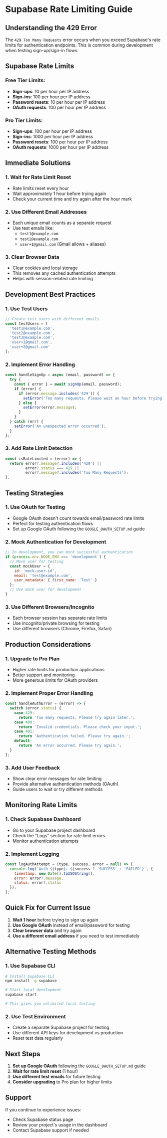 # Supabase Rate Limiting Guide

## Understanding the 429 Error

The `429 Too Many Requests` error occurs when you exceed Supabase's rate limits for authentication endpoints. This is common during development when testing sign-up/sign-in flows.

## Supabase Rate Limits

### Free Tier Limits:
- **Sign-ups**: 10 per hour per IP address
- **Sign-ins**: 100 per hour per IP address
- **Password resets**: 10 per hour per IP address
- **OAuth requests**: 100 per hour per IP address

### Pro Tier Limits:
- **Sign-ups**: 100 per hour per IP address
- **Sign-ins**: 1000 per hour per IP address
- **Password resets**: 100 per hour per IP address
- **OAuth requests**: 1000 per hour per IP address

## Immediate Solutions

### 1. Wait for Rate Limit Reset
- Rate limits reset every hour
- Wait approximately 1 hour before trying again
- Check your current time and try again after the hour mark

### 2. Use Different Email Addresses
- Each unique email counts as a separate request
- Use test emails like:
  - `test1@example.com`
  - `test2@example.com`
  - `user+1@gmail.com` (Gmail allows + aliases)

### 3. Clear Browser Data
- Clear cookies and local storage
- This removes any cached authentication attempts
- Helps with session-related rate limiting

## Development Best Practices

### 1. Use Test Users
```javascript
// Create test users with different emails
const testUsers = [
  'test1@example.com',
  'test2@example.com',
  'test3@example.com',
  'user+1@gmail.com',
  'user+2@gmail.com'
];
```

### 2. Implement Error Handling
```javascript
const handleSignUp = async (email, password) => {
  try {
    const { error } = await signUp(email, password);
    if (error) {
      if (error.message.includes('429')) {
        setError('Too many requests. Please wait an hour before trying again.');
      } else {
        setError(error.message);
      }
    }
  } catch (err) {
    setError('An unexpected error occurred');
  }
};
```

### 3. Add Rate Limit Detection
```javascript
const isRateLimited = (error) => {
  return error?.message?.includes('429') || 
         error?.status === 429 ||
         error?.message?.includes('Too Many Requests');
};
```

## Testing Strategies

### 1. Use OAuth for Testing
- Google OAuth doesn't count towards email/password rate limits
- Perfect for testing authentication flows
- Set up Google OAuth following the `GOOGLE_OAUTH_SETUP.md` guide

### 2. Mock Authentication for Development
```javascript
// In development, you can mock successful authentication
if (process.env.NODE_ENV === 'development') {
  // Mock user for testing
  const mockUser = {
    id: 'mock-user-id',
    email: 'test@example.com',
    user_metadata: { first_name: 'Test' }
  };
  // Use mock user for development
}
```

### 3. Use Different Browsers/Incognito
- Each browser session has separate rate limits
- Use incognito/private browsing for testing
- Use different browsers (Chrome, Firefox, Safari)

## Production Considerations

### 1. Upgrade to Pro Plan
- Higher rate limits for production applications
- Better support and monitoring
- More generous limits for OAuth providers

### 2. Implement Proper Error Handling
```javascript
const handleAuthError = (error) => {
  switch (error.status) {
    case 429:
      return 'Too many requests. Please try again later.';
    case 400:
      return 'Invalid credentials. Please check your input.';
    case 401:
      return 'Authentication failed. Please try again.';
    default:
      return 'An error occurred. Please try again.';
  }
};
```

### 3. Add User Feedback
- Show clear error messages for rate limiting
- Provide alternative authentication methods (OAuth)
- Guide users to wait or try different methods

## Monitoring Rate Limits

### 1. Check Supabase Dashboard
- Go to your Supabase project dashboard
- Check the "Logs" section for rate limit errors
- Monitor authentication attempts

### 2. Implement Logging
```javascript
const logAuthAttempt = (type, success, error = null) => {
  console.log(`Auth ${type}: ${success ? 'SUCCESS' : 'FAILED'}`, {
    timestamp: new Date().toISOString(),
    error: error?.message,
    status: error?.status
  });
};
```

## Quick Fix for Current Issue

1. **Wait 1 hour** before trying to sign up again
2. **Use Google OAuth** instead of email/password for testing
3. **Clear browser data** and try again
4. **Use a different email address** if you need to test immediately

## Alternative Testing Methods

### 1. Use Supabase CLI
```bash
# Install Supabase CLI
npm install -g supabase

# Start local development
supabase start

# This gives you unlimited local testing
```

### 2. Use Test Environment
- Create a separate Supabase project for testing
- Use different API keys for development vs production
- Reset test data regularly

## Next Steps

1. **Set up Google OAuth** following the `GOOGLE_OAUTH_SETUP.md` guide
2. **Wait for rate limit reset** (1 hour)
3. **Use different test emails** for future testing
4. **Consider upgrading** to Pro plan for higher limits

## Support

If you continue to experience issues:
- Check Supabase status page
- Review your project's usage in the dashboard
- Contact Supabase support if needed 